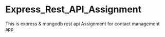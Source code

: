 # Express_Rest_API_Assignment
This is express &amp; mongodb rest api Assignment for contact management app
